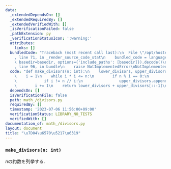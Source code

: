 ```yaml
---
data:
  _extendedDependsOn: []
  _extendedRequiredBy: []
  _extendedVerifiedWith: []
  _isVerificationFailed: false
  _pathExtension: py
  _verificationStatusIcon: ':warning:'
  attributes:
    links: []
  bundledCode: "Traceback (most recent call last):\n  File \"/opt/hostedtoolcache/PyPy/3.7.13/x64/site-packages/onlinejudge_verify/documentation/build.py\"\
    , line 71, in _render_source_code_stat\n    bundled_code = language.bundle(stat.path,\
    \ basedir=basedir, options={'include_paths': [basedir]}).decode()\n  File \"/opt/hostedtoolcache/PyPy/3.7.13/x64/site-packages/onlinejudge_verify/languages/python.py\"\
    , line 96, in bundle\n    raise NotImplementedError\nNotImplementedError\n"
  code: "def make_divisors(n: int):\n    lower_divisors, upper_divisors = [], []\n\
    \    i = 1\n    while i * i <= n:\n        if n % i == 0:\n            lower_divisors.append(i)\n\
    \            if i != n // i:\n                upper_divisors.append(n // i)\n\
    \        i += 1\n    return lower_divisors + upper_divisors[::-1]\n"
  dependsOn: []
  isVerificationFile: false
  path: math_/divisors.py
  requiredBy: []
  timestamp: '2023-07-06 11:56:00+09:00'
  verificationStatus: LIBRARY_NO_TESTS
  verifiedWith: []
documentation_of: math_/divisors.py
layout: document
title: "\u7D04\u6570\u5217\u6319"
---
```


### `make_divisors(n: int)`

$n$の約数を列挙する.